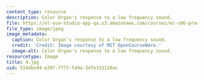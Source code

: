 ```yaml
---
content_type: resource
description: Color Organ's response to a low frequency sound.
file: https://ol-ocw-studio-app-qa.s3.amazonaws.com/courses/ec-s06-practical-electronics-fall-2004/5144be94e39f7777fa9a3dfe333120ac_4.jpg
file_type: image/jpeg
image_metadata:
  caption: Color Organ's response to a low frequency sound.
  credit: 'Credit: Image courtesy of MIT OpenCourseWare.'
  image-alt: Color Organ's response to a low frequency sound.
resourcetype: Image
title: 4.jpg
uid: 5144be94-e39f-7777-fa9a-3dfe333120ac
---
```

